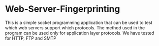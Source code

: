 # Web-Server-Fingerprinting

This is a simple socket programming application that can be used to test which web servers support which protocols.
The method used in the program can be used only for application layer protocols.
We have tested for HTTP, FTP and SMTP 
